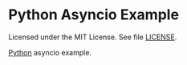 # Python Asyncio Example

Licensed under the MIT License. See file [LICENSE](./LICENSE).

[Python](https://www.python.org/) asyncio example.
